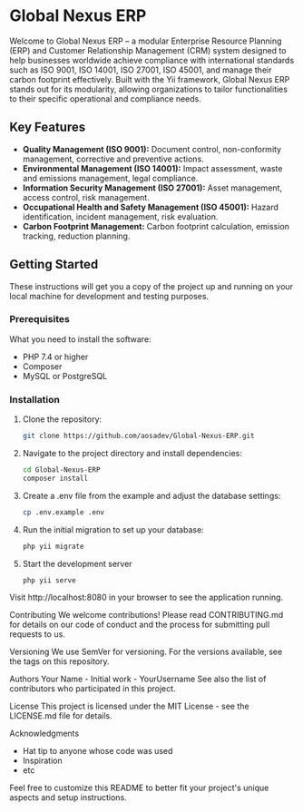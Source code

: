 # Global Nexus ERP

Welcome to Global Nexus ERP – a modular Enterprise Resource Planning (ERP) and Customer Relationship Management (CRM) system designed to help businesses worldwide achieve compliance with international standards such as ISO 9001, ISO 14001, ISO 27001, ISO 45001, and manage their carbon footprint effectively. Built with the Yii framework, Global Nexus ERP stands out for its modularity, allowing organizations to tailor functionalities to their specific operational and compliance needs.

## Key Features

- **Quality Management (ISO 9001):** Document control, non-conformity management, corrective and preventive actions.
- **Environmental Management (ISO 14001):** Impact assessment, waste and emissions management, legal compliance.
- **Information Security Management (ISO 27001):** Asset management, access control, risk management.
- **Occupational Health and Safety Management (ISO 45001):** Hazard identification, incident management, risk evaluation.
- **Carbon Footprint Management:** Carbon footprint calculation, emission tracking, reduction planning.

## Getting Started

These instructions will get you a copy of the project up and running on your local machine for development and testing purposes.

### Prerequisites

What you need to install the software:

- PHP 7.4 or higher
- Composer
- MySQL or PostgreSQL

### Installation

1. Clone the repository:
   ```bash
   git clone https://github.com/aosadev/Global-Nexus-ERP.git
2. Navigate to the project directory and install dependencies:
   ```bash
   cd Global-Nexus-ERP
   composer install
4. Create a .env file from the example and adjust the database settings:
   ```bash
   cp .env.example .env
6. Run the initial migration to set up your database:
   ```bash
   php yii migrate
8. Start the development server
   ```bash
   php yii serve
Visit http://localhost:8080 in your browser to see the application running.

Contributing
We welcome contributions! Please read CONTRIBUTING.md for details on our code of conduct and the process for submitting pull requests to us.

Versioning
We use SemVer for versioning. For the versions available, see the tags on this repository.

Authors
Your Name - Initial work - YourUsername
See also the list of contributors who participated in this project.

License
This project is licensed under the MIT License - see the LICENSE.md file for details.

Acknowledgments
- Hat tip to anyone whose code was used
- Inspiration
- etc
 
Feel free to customize this README to better fit your project's unique aspects and setup instructions.
